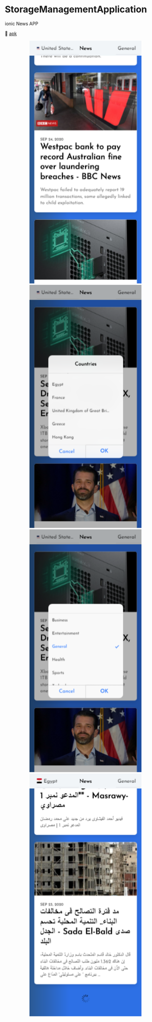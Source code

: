 # StorageManagementApplication
ionic News APP

:paperclip: [apk](src/assets/newsApp.apk)

<p align="center">
  <img src="./src/assets/img1.png" width="350">
  <img src="./src/assets/img2.png" width="350">
  <img src="./src/assets/img3.png" width="350">
  <img src="./src/assets/img4.png" width="350">
</p>

